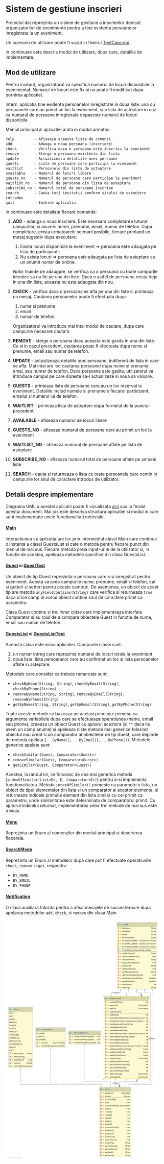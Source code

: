# Sistem de gestiune inscrieri

Proiectul dat reprezinta un sistem de gestiune a inscrierilor dedicat organizatorilor de evenimente pentru a tine 
evidenta persoanelor inregistrate la un eveniment.

Un scenariu de utilizare poate fi vazut in fisierul [TestCase.md](TestCase.md).

In continuare este descris modul de utilizare, dupa care, detaliile de implementare.

## Mod de utilizare
Pentru inceput, organizatorul va specifica numarul de locuri disponibile la evenimentul. Numarul de locuri
este fix si nu poate fi modificat dupa pornirea aplicatiei.

Intern, aplicatia tine evidenta persoanelor inregistrate in doua liste: una cu persoanele care au primit un loc la eveniment,
si o lista de asteptare in caz ca numarul de persoane inregistrate depaseste numarul de locuri disponibile.

Meniul principal al aplicatiei arata in modul urmator:

```
help         - Afiseaza aceasta lista de comenzi
add          - Adauga o noua persoana (inscriere)
check        - Verifica daca o persoana este inscrisa la eveniment
remove       - Sterge o persoana existenta din lista
update       - Actualizeaza detaliile unei persoane
guests       - Lista de persoane care participa la eveniment
waitlist     - Persoanele din lista de asteptare
available    - Numarul de locuri libere
guests_no    - Numarul de persoane care participa la eveniment
waitlist_no  - Numarul de persoane din lista de asteptare
subscribe_no - Numarul total de persoane inscrise
search       - Cauta toti invitatii conform sirului de caractere introdus
quit         - Inchide aplicatia
```

In continuare este detaliata fiecare comanda:
1. **ADD** - adauga o noua inscriere. Este necesara completarea tuturor campurilor, si anume: nume, prenume, email, numar
de telefon. Dupa completare, exista urmatoarele scenarii posibile, fiecare printand un mesaj sugestiv dupa executare:
    1. Exista locuri disponibile la eveniment => persoana este adaugata pe lista de participanti;
    2. Nu exista locuri => persoana este adaugata pe lista de asteptare cu un anumit numar de ordine.
    
    *Nota*: Inainte de adaugare, se verifica ca o persoana cu toate campurile identice sa nu fie pe una din liste. Daca o 
    astfel de persoana exista deja in una din liste, aceasta nu este adaugata din nou.

2. **CHECK** - verifica daca o persoana se afla pe una din liste si printeaza un mesaj. Cautarea persoanelor poate
fi efectuata dupa:
    1. nume si prenume
    2. email
    3. numar de telefon
    
    Organizatorul va introduce mai intai modul de cautare, dupa care campurile necesare cautarii.

3. **REMOVE** - sterge o persoana daca aceasta este gasita in una din liste. Ca si in cazul precedent, cautarea poate
fi efectuata dupa nume si prenume, email sau numar de telefon.

4. **UPDATE** - actualizeaza detaliile unei persoane, indiferent de lista in care se afla. Mai intai are loc cautarea
persoanei dupa nume si prenume, emai, sau numar de telefon. Daca persoana este gasita, utilizatorul va introduce campul
pe care doreste sa-l actualizeze si noua sa valoare.

5. **GUESTS** - printeaza lista de persoane care au un loc rezervat la eveniment. Detaliile includ numele si prenumele
fiecarui participant, emailul si numarul lui de telefon.

6. **WAITLIST** - printeaza lista de asteptare dupa formatul de la punctul precedent.

7. **AVAILABLE** - afiseaza numarul de locuri libere

8. **GUESTS_NO** - afiseaza numarul de persoane care au primit un loc la eveniment

9. **WAITLIST_NO** - afiseaza numarul de persoane aflate pe lista de asteptare

10. **SUBSCRIBE_NO** - afiseaza numarul total de persoane aflate pe ambele liste

11. **SEARCH** - cauta si returneaza o lista cu toate persoanele care contin in campurile lor sirul de caractere introdus
de utilizator.


## Detalii despre implementare

Diagrama UML a acestei aplicatii poate fi vizualizata [aici](uml.png) sau la finalul acestui document. Mai jos este
descrisa structura aplicatiei si modul in care sunt implementate unele functionalitati netriviale.

#### [Main](Main.java)
Interactiunea cu aplicatia are loc prin intermediul clasei Main care continue o instanta a clasei 
GuestsList si cate o metoda pentru fiecare punct din meniul de mai sus. Fiecare metoda preia input-urile 
de la utilizator si, in functie de acestea, apeleaza metodele specifice din clasa GuestsList.

#### [Guest](Guest.java) si [GuestTest](../../test/java/GuestTest.java)
Un obiect de tip Guest reprezinta o persoana care s-a inregistrat pentru eveniment. Acesta va avea campurile nume, prenume,
email si telefon, cat si getteri si setteri pentru aceste campuri. De asemenea, un obiect de acest tip are metoda
`anyFieldContains(String)` care verifica si returneaza `true` daca orice camp al acelui obiect contine sirul de caractere
primit ca parametru.

Clasa Guest contine si trei *inner clase* care implementeaza interfata Comparator si au rolul de a compara obiectele
Guest in functie de nume, email sau numar de telefon.

#### [GuestsList](GuestsList.java) si [GuestsListTest](../../test/java/GuestsListTest.java)
Aceasta clasa este inima aplicatiei. Campurile clasei sunt:
1. un numar intreg care reprezinta numarul de locuri totale la eveniment
2. doua liste: lista persoanelor care au confirmat un loc si lista persoanelor aflate in asteptare.

Metodele care consider ca trebuie remarcate sunt:
* `checkByName(String, String)`, `checkByEmail(String)`, `checkByPhone(String)`
* `removeByName(String, String)`, `removeByEmail(String)`, `removeByPhone(String)`
* `getByName(String, String)`, `getByEmail(String)`, `getByPhone(String)`

Toate aceste metode se bazeaza pe acelasi principiu: primesc ca argumente variabilele dupa care se efectueaza operatiunea
(name, email sau phone), creeaza un obiect Guest cu ajutorul acestora (si `""` daca nu avem un camp anume) si apeleaza 
niste metode mai generice folosind obiectul nou creat si un comparator al obiectelor de tip Guest, care depinde de metoda
apelata (`...ByName()`, `...ByEmail()`, `...ByPhone()`). Metodele generice apelate sunt:
* `checkSimilar(Guest, Comparator<Guest>)`
* `removeSimilar(Guest, Comparator<Guest>)`
* `getSimilar(Guest, Comparator<Guest>)`

Acestea, la randul lor, se folosesc de cea mai generica metoda (`indexOfSimilar(List<E>, E, Comparator<E>)`) 
pentru a-si implementa functionalitatea. Metoda `indexOfSimilar()` primeste ca parametri o lista, un obiect de tipul elementelor
din lista si un comparator al acestor elemente, si returneaza indicele primului element din lista similar cu cel primit 
ca parametru, unde similaritatea este determinata de comparatorul primit. Cu ajutorul indicelui returnat, implementarea 
celor trei metode de mai sus este triviala.

#### [Menu](Menu.java)
Reprezinta un Enum al comenzilor din meniul principal si descrierea fiecareia.

#### [SearchMode](SearchMode.java)
Reprezinta un Enum al metodelor dupa care pot fi efectuate operatiunile `check`, `remove` si `get`, respectiv:
* `BY_NAME`
* `BY_EMAIL`
* `BY_PHONE`

#### [Notification](Notification.java)
O clasa auxiliara folosita pentru a afisa mesajele de succes/eroare dupa apelarea metodelor `add`, `check`, si `remove`
din clasa Main.

![image](uml.png)